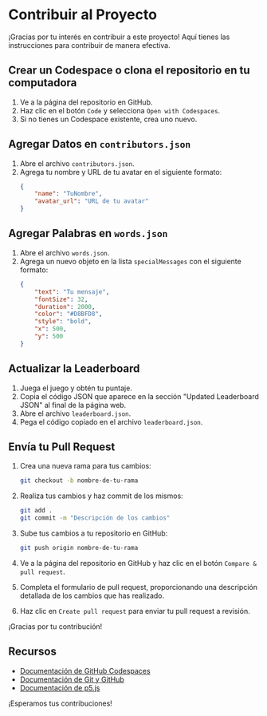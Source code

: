 <!-- filepath: /workspaces/SANDA-Pre-GameJam/CONTRIBUTING.md -->

# Contribuir al Proyecto

¡Gracias por tu interés en contribuir a este proyecto! Aquí tienes las instrucciones para contribuir de manera efectiva.

## Crear un Codespace o  clona el repositorio en tu computadora

1. Ve a la página del repositorio en GitHub.
2. Haz clic en el botón `Code` y selecciona `Open with Codespaces`.
3. Si no tienes un Codespace existente, crea uno nuevo.

## Agregar Datos en `contributors.json`

1. Abre el archivo `contributors.json`.
2. Agrega tu nombre y URL de tu avatar en el siguiente formato:
    ```json
    {
        "name": "TuNombre",
        "avatar_url": "URL de tu avatar"
    }
    ```

## Agregar Palabras en `words.json`

1. Abre el archivo `words.json`.
2. Agrega un nuevo objeto en la lista `specialMessages` con el siguiente formato:
    ```json
    {
        "text": "Tu mensaje",
        "fontSize": 32,
        "duration": 2000,
        "color": "#D8BFD8",
        "style": "bold",
        "x": 500,
        "y": 500
    }
    ```

## Actualizar la Leaderboard

1. Juega el juego y obtén tu puntaje.
2. Copia el código JSON que aparece en la sección "Updated Leaderboard JSON" al final de la página web.
3. Abre el archivo `leaderboard.json`.
4. Pega el código copiado en el archivo `leaderboard.json`.

## Envía tu Pull Request

1. Crea una nueva rama para tus cambios:
    ```bash
    git checkout -b nombre-de-tu-rama
    ```

2. Realiza tus cambios y haz commit de los mismos:
    ```bash
    git add .
    git commit -m "Descripción de los cambios"
    ```

3. Sube tus cambios a tu repositorio en GitHub:
    ```bash
    git push origin nombre-de-tu-rama
    ```

4. Ve a la página del repositorio en GitHub y haz clic en el botón `Compare & pull request`.

5. Completa el formulario de pull request, proporcionando una descripción detallada de los cambios que has realizado.

6. Haz clic en `Create pull request` para enviar tu pull request a revisión.

¡Gracias por tu contribución!


## Recursos

- [Documentación de GitHub Codespaces](https://docs.github.com/en/codespaces)
- [Documentación de Git y GitHub](https://docs.github.com/en/get-started)
- [Documentación de p5.js](https://p5js.org/reference/)

¡Esperamos tus contribuciones!
